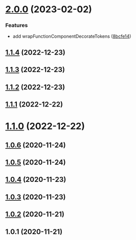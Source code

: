 # [2.0.0](https://github.com/余聪/babel-helper-decorate-react/compare/v1.1.4...v2.0.0) (2023-02-02)

### Features

- add wrapFunctionComponentDecorateTokens ([8bcfe14](https://github.com/余聪/babel-helper-decorate-react/commit/8bcfe14ed7ef85c0a1a339d3ea834fea4ac3dcbf))

## [1.1.4](https://github.com/余聪/babel-helper-decorate-react/compare/v1.1.3...v1.1.4) (2022-12-23)

## [1.1.3](https://github.com/余聪/babel-helper-decorate-react/compare/v1.1.2...v1.1.3) (2022-12-23)

## [1.1.2](https://github.com/余聪/babel-helper-decorate-react/compare/v1.1.1...v1.1.2) (2022-12-23)

## [1.1.1](https://github.com/余聪/babel-helper-decorate-react/compare/v1.1.0...v1.1.1) (2022-12-22)

# [1.1.0](https://github.com/余聪/babel-helper-decorate-react/compare/v1.0.6...v1.1.0) (2022-12-22)

## [1.0.6](https://github.com/余聪/babel-helper-decorate-react/compare/v1.0.5...v1.0.6) (2020-11-24)

## [1.0.5](https://github.com/余聪/babel-helper-decorate-react/compare/v1.0.4...v1.0.5) (2020-11-24)

## [1.0.4](https://github.com/余聪/babel-helper-decorate-react/compare/v1.0.3...v1.0.4) (2020-11-23)

## [1.0.3](https://github.com/余聪/babel-helper-decorate-react/compare/v1.0.2...v1.0.3) (2020-11-23)

## [1.0.2](https://github.com/余聪/babel-helper-decorate-react/compare/v1.0.1...v1.0.2) (2020-11-21)

## 1.0.1 (2020-11-21)

